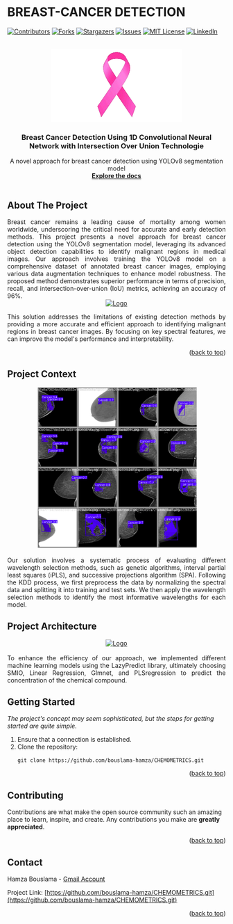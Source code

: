 
# BREAST-CANCER DETECTION 
<a name="readme-top"></a>
[![Contributors][contributors-shield]][contributors-url]
[![Forks][forks-shield]][forks-url]
[![Stargazers][stars-shield]][stars-url]
[![Issues][issues-shield]][issues-url]
[![MIT License][license-shield]][license-url]
[![LinkedIn][linkedin-shield]][linkedin-url]

<!-- logo-->
<br />
<div align="center">
  <a href="#">
    <img src="./Images/logo.png" alt="Logo" width="300">
  </a>

  <h3 align="center">Breast Cancer Detection Using 1D Convolutional Neural Network with Intersection Over Union Technologie</h3>

  <p align="center">
    A novel approach for breast cancer detection using YOLOv8 segmentation model
    <br />
    <a href="https://github.com/bouslama-hamza"><strong>Explore the docs</strong></a>
    <br />
    <br />
  </p>
</div>

<!-- ABOUT THE PROJECT -->
## About The Project
<div align="justify">
Breast cancer remains a leading cause of mortality among women worldwide, underscoring the critical need for accurate and early detection methods. This project presents a novel approach for breast cancer detection using the YOLOv8 segmentation model, leveraging its advanced object detection capabilities to identify malignant regions in medical images. Our approach involves training the YOLOv8 model on a comprehensive dataset of annotated breast cancer images, employing various data augmentation techniques to enhance model robustness. The proposed method demonstrates superior performance in terms of precision, recall, and intersection-over-union (IoU) metrics, achieving an accuracy of 96%.

<div align="center">
<a href="#">
    <img src="./Images/recommendation.png" alt="Logo" width="450">
  </a>
</div>

This solution addresses the limitations of existing detection methods by providing a more accurate and efficient approach to identifying malignant regions in breast cancer images. By focusing on key spectral features, we can improve the model's performance and interpretability.

</div>

<p align="right">(<a href="#readme-top">back to top</a>)</p>

## Project Context
<div align="center">
    <a href="#">
    <img src="./Images/concept.png" alt="Logo">
  </a>
</div>
<br>
<div align="justify">
Our solution involves a systematic process of evaluating different wavelength selection methods, such as genetic algorithms, interval partial least squares (iPLS), and successive projections algorithm (SPA). Following the KDD process, we first preprocess the data by normalizing the spectral data and splitting it into training and test sets. We then apply the wavelength selection methods to identify the most informative wavelengths for each model.
</div>

## Project Architecture

<div align="center">
    <a href="#">
        <img src="./Images/image.png" alt="Logo">
     </a>
</div>
<br>
<div align="justify">
To enhance the efficiency of our approach, we implemented different machine learning models using the LazyPredict library, ultimately choosing SMIO, Linear Regression, Glmnet, and PLSregression to predict the concentration of the chemical compound.
</div>



<!-- GETTING STARTED -->
## Getting Started

_The project's concept may seem sophisticated, but the steps for getting started are quite simple._

1. Ensure that a connection is established.
2. Clone the repository:
   ```
   git clone https://github.com/bouslama-hamza/CHEMOMETRICS.git
   ```

<p align="right">(<a href="#readme-top">back to top</a>)</p>


<!-- CONTRIBUTING -->
## Contributing

Contributions are what make the open source community such an amazing place to learn, inspire, and create. Any contributions you make are **greatly appreciated**.

<p align="right">(<a href="#readme-top">back to top</a>)</p>


<!-- CONTACT -->
## Contact

Hamza Bouslama - [Gmail Account](ham.bousa98@gmail.com)

Project Link: [https://github.com/bouslama-hamza/CHEMOMETRICS.git](https://github.com/bouslama-hamza/CHEMOMETRICS.git)

<p align="right">(<a href="#readme-top">back to top</a>)</p>

<!-- MARKDOWN LINKS & IMAGES -->
<!-- https://www.markdownguide.org/basic-syntax/#reference-style-links -->
[contributors-shield]: https://img.shields.io/github/contributors/othneildrew/Best-README-Template.svg?style=for-the-badge
[contributors-url]: https://github.com/othneildrew/Best-README-Template/graphs/contributors
[forks-shield]: https://img.shields.io/github/forks/othneildrew/Best-README-Template.svg?style=for-the-badge
[forks-url]: https://github.com/othneildrew/Best-README-Template/network/members
[stars-shield]: https://img.shields.io/github/stars/othneildrew/Best-README-Template.svg?style=for-the-badge
[stars-url]: https://github.com/othneildrew/Best-README-Template/stargazers
[issues-shield]: https://img.shields.io/github/issues/othneildrew/Best-README-Template.svg?style=for-the-badge
[issues-url]: https://github.com/othneildrew/Best-README-Template/issues
[license-shield]: https://img.shields.io/github/license/othneildrew/Best-README-Template.svg?style=for-the-badge
[license-url]: https://github.com/othneildrew/Best-README-Template/blob/master/LICENSE.txt
[linkedin-shield]: https://img.shields.io/badge/-LinkedIn-black.svg?style=for-the-badge&logo=linkedin&colorB=555
[linkedin-url]: https://linkedin.com/in/hamza-bouslama
[Django.com]:https://img.shields.io/badge/Django-0769AD?style=for-the-badge&logo=django&logoColor=white
[Django-url]:https://www.djangoproject.com/
[Bootstrap.com]: https://img.shields.io/badge/Bootstrap-563D7C?style=for-the-badge&logo=bootstrap&logoColor=white
[Bootstrap-url]: https://getbootstrap.com
[JQuery.com]: https://img.shields.io/badge/jQuery-0769AD?style=for-the-badge&logo=jquery&logoColor=white
[JQuery-url]: https://jquery.com
